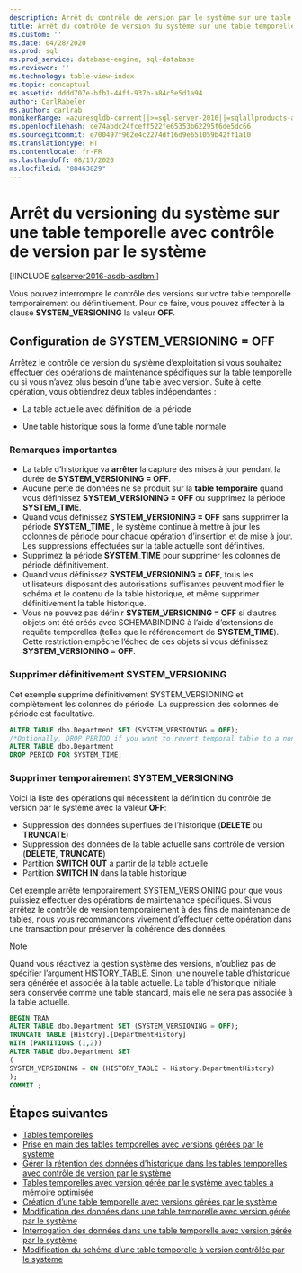 ```yaml
---
description: Arrêt du contrôle de version par le système sur une table temporelle à version contrôlée par le système
title: Arrêt du contrôle de version du système sur une table temporelle avec contrôle de version par le système | Microsoft Docs
ms.custom: ''
ms.date: 04/28/2020
ms.prod: sql
ms.prod_service: database-engine, sql-database
ms.reviewer: ''
ms.technology: table-view-index
ms.topic: conceptual
ms.assetid: dddd707e-bfb1-44ff-937b-a84c5e5d1a94
author: CarlRabeler
ms.author: carlrab
monikerRange: =azuresqldb-current||>=sql-server-2016||=sqlallproducts-allversions||>=sql-server-linux-2017||=azuresqldb-mi-current
ms.openlocfilehash: ce74abdc24fceff522fe65353b62295f6de5dc66
ms.sourcegitcommit: e700497f962e4c2274df16d9e651059b42ff1a10
ms.translationtype: HT
ms.contentlocale: fr-FR
ms.lasthandoff: 08/17/2020
ms.locfileid: "88463829"
---
```

# <a name="stopping-system-versioning-on-a-system-versioned-temporal-table"></a>Arrêt du versioning du système sur une table temporelle avec contrôle de version par le système

[!INCLUDE [sqlserver2016-asdb-asdbmi](../../includes/applies-to-version/sqlserver2016-asdb-asdbmi.md)]

Vous pouvez interrompre le contrôle des versions sur votre table temporelle temporairement ou définitivement. Pour ce faire, vous pouvez affecter à la clause **SYSTEM_VERSIONING** la valeur **OFF**.

## <a name="setting-system_versioning--off"></a>Configuration de SYSTEM_VERSIONING = OFF

Arrêtez le contrôle de version du système d’exploitation si vous souhaitez effectuer des opérations de maintenance spécifiques sur la table temporelle ou si vous n’avez plus besoin d’une table avec version. Suite à cette opération, vous obtiendrez deux tables indépendantes :

- La table actuelle avec définition de la période

- Une table historique sous la forme d’une table normale

### <a name="important-remarks"></a>Remarques importantes

- La table d’historique va **arrêter** la capture des mises à jour pendant la durée de **SYSTEM_VERSIONING = OFF**.
- Aucune perte de données ne se produit sur la **table temporaire** quand vous définissez **SYSTEM_VERSIONING = OFF** ou supprimez la période **SYSTEM_TIME**.
- Quand vous définissez **SYSTEM_VERSIONING = OFF** sans supprimer la période **SYSTEM_TIME** , le système continue à mettre à jour les colonnes de période pour chaque opération d’insertion et de mise à jour. Les suppressions effectuées sur la table actuelle sont définitives.
- Supprimez la période **SYSTEM_TIME** pour supprimer les colonnes de période définitivement.
- Quand vous définissez **SYSTEM_VERSIONING = OFF**, tous les utilisateurs disposant des autorisations suffisantes peuvent modifier le schéma et le contenu de la table historique, et même supprimer définitivement la table historique.
- Vous ne pouvez pas définir **SYSTEM_VERSIONING = OFF** si d’autres objets ont été créés avec SCHEMABINDING à l’aide d’extensions de requête temporelles (telles que le référencement de **SYSTEM_TIME**). Cette restriction empêche l’échec de ces objets si vous définissez **SYSTEM_VERSIONING = OFF**.

### <a name="permanently-remove-system_versioning"></a>Supprimer définitivement SYSTEM_VERSIONING

Cet exemple supprime définitivement SYSTEM_VERSIONING et complètement les colonnes de période. La suppression des colonnes de période est facultative.

```sql
ALTER TABLE dbo.Department SET (SYSTEM_VERSIONING = OFF);
/*Optionally, DROP PERIOD if you want to revert temporal table to a non-temporal*/
ALTER TABLE dbo.Department
DROP PERIOD FOR SYSTEM_TIME;
```

### <a name="temporarily-remove-system_versioning"></a>Supprimer temporairement SYSTEM_VERSIONING

Voici la liste des opérations qui nécessitent la définition du contrôle de version par le système avec la valeur **OFF**:

- Suppression des données superflues de l’historique (**DELETE** ou **TRUNCATE**)
- Suppression des données de la table actuelle sans contrôle de version (**DELETE**, **TRUNCATE**)
- Partition **SWITCH OUT** à partir de la table actuelle
- Partition **SWITCH IN** dans la table historique

Cet exemple arrête temporairement SYSTEM_VERSIONING pour que vous puissiez effectuer des opérations de maintenance spécifiques. Si vous arrêtez le contrôle de version temporairement à des fins de maintenance de tables, nous vous recommandons vivement d’effectuer cette opération dans une transaction pour préserver la cohérence des données.

> [!NOTE]
> Quand vous réactivez la gestion système des versions, n’oubliez pas de spécifier l’argument HISTORY_TABLE. Sinon, une nouvelle table d’historique sera générée et associée à la table actuelle. La table d’historique initiale sera conservée comme une table standard, mais elle ne sera pas associée à la table actuelle.

```sql
BEGIN TRAN
ALTER TABLE dbo.Department SET (SYSTEM_VERSIONING = OFF);
TRUNCATE TABLE [History].[DepartmentHistory]
WITH (PARTITIONS (1,2))
ALTER TABLE dbo.Department SET
(
SYSTEM_VERSIONING = ON (HISTORY_TABLE = History.DepartmentHistory)
);
COMMIT ;
```

## <a name="next-steps"></a>Étapes suivantes

- [Tables temporelles](../../relational-databases/tables/temporal-tables.md)
- [Prise en main des tables temporelles avec versions gérées par le système](../../relational-databases/tables/getting-started-with-system-versioned-temporal-tables.md)
- [Gérer la rétention des données d’historique dans les tables temporelles avec contrôle de version par le système](../../relational-databases/tables/manage-retention-of-historical-data-in-system-versioned-temporal-tables.md)
- [Tables temporelles avec version gérée par le système avec tables à mémoire optimisée](../../relational-databases/tables/system-versioned-temporal-tables-with-memory-optimized-tables.md)
- [Création d’une table temporelle avec versions gérées par le système](../../relational-databases/tables/creating-a-system-versioned-temporal-table.md)
- [Modification des données dans une table temporelle avec version gérée par le système](../../relational-databases/tables/modifying-data-in-a-system-versioned-temporal-table.md)
- [Interrogation des données dans une table temporelle avec version gérée par le système](../../relational-databases/tables/querying-data-in-a-system-versioned-temporal-table.md)
- [Modification du schéma d’une table temporelle à version contrôlée par le système](../../relational-databases/tables/changing-the-schema-of-a-system-versioned-temporal-table.md)
